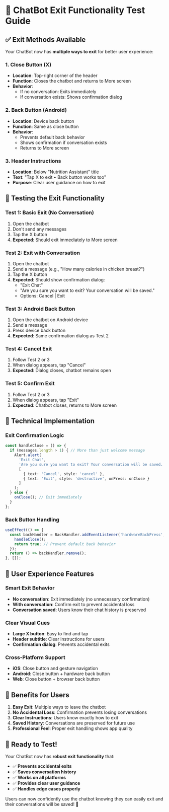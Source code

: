 # 🚪 ChatBot Exit Functionality Test Guide

## ✅ **Exit Methods Available**

Your ChatBot now has **multiple ways to exit** for better user experience:

### 1. **Close Button (X)**
- **Location**: Top-right corner of the header
- **Function**: Closes the chatbot and returns to More screen
- **Behavior**: 
  - If no conversation: Exits immediately
  - If conversation exists: Shows confirmation dialog

### 2. **Back Button (Android)**
- **Location**: Device back button
- **Function**: Same as close button
- **Behavior**: 
  - Prevents default back behavior
  - Shows confirmation if conversation exists
  - Returns to More screen

### 3. **Header Instructions**
- **Location**: Below "Nutrition Assistant" title
- **Text**: "Tap X to exit • Back button works too"
- **Purpose**: Clear user guidance on how to exit

## 🧪 **Testing the Exit Functionality**

### **Test 1: Basic Exit (No Conversation)**
1. Open the chatbot
2. Don't send any messages
3. Tap the X button
4. **Expected**: Should exit immediately to More screen

### **Test 2: Exit with Conversation**
1. Open the chatbot
2. Send a message (e.g., "How many calories in chicken breast?")
3. Tap the X button
4. **Expected**: Should show confirmation dialog:
   - "Exit Chat"
   - "Are you sure you want to exit? Your conversation will be saved."
   - Options: Cancel | Exit

### **Test 3: Android Back Button**
1. Open the chatbot on Android device
2. Send a message
3. Press device back button
4. **Expected**: Same confirmation dialog as Test 2

### **Test 4: Cancel Exit**
1. Follow Test 2 or 3
2. When dialog appears, tap "Cancel"
3. **Expected**: Dialog closes, chatbot remains open

### **Test 5: Confirm Exit**
1. Follow Test 2 or 3
2. When dialog appears, tap "Exit"
3. **Expected**: Chatbot closes, returns to More screen

## 🔧 **Technical Implementation**

### **Exit Confirmation Logic**
```typescript
const handleClose = () => {
  if (messages.length > 1) { // More than just welcome message
    Alert.alert(
      'Exit Chat',
      'Are you sure you want to exit? Your conversation will be saved.',
      [
        { text: 'Cancel', style: 'cancel' },
        { text: 'Exit', style: 'destructive', onPress: onClose }
      ]
    );
  } else {
    onClose(); // Exit immediately
  }
};
```

### **Back Button Handling**
```typescript
useEffect(() => {
  const backHandler = BackHandler.addEventListener('hardwareBackPress', () => {
    handleClose();
    return true; // Prevent default back behavior
  });
  return () => backHandler.remove();
}, []);
```

## 📱 **User Experience Features**

### **Smart Exit Behavior**
- **No conversation**: Exit immediately (no unnecessary confirmation)
- **With conversation**: Confirm exit to prevent accidental loss
- **Conversation saved**: Users know their chat history is preserved

### **Clear Visual Cues**
- **Large X button**: Easy to find and tap
- **Header subtitle**: Clear instructions for users
- **Confirmation dialog**: Prevents accidental exits

### **Cross-Platform Support**
- **iOS**: Close button and gesture navigation
- **Android**: Close button + hardware back button
- **Web**: Close button + browser back button

## 🎯 **Benefits for Users**

1. **Easy Exit**: Multiple ways to leave the chatbot
2. **No Accidental Loss**: Confirmation prevents losing conversations
3. **Clear Instructions**: Users know exactly how to exit
4. **Saved History**: Conversations are preserved for future use
5. **Professional Feel**: Proper exit handling shows app quality

## 🚀 **Ready to Test!**

Your ChatBot now has **robust exit functionality** that:
- ✅ **Prevents accidental exits**
- ✅ **Saves conversation history**
- ✅ **Works on all platforms**
- ✅ **Provides clear user guidance**
- ✅ **Handles edge cases properly**

Users can now confidently use the chatbot knowing they can easily exit and their conversations will be saved! 🎉

